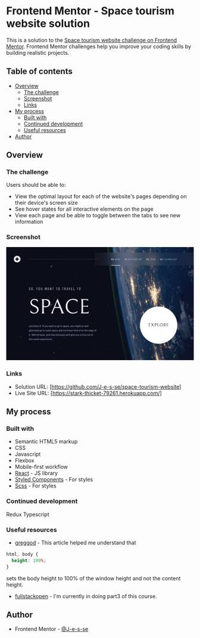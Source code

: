 # Frontend Mentor - Space tourism website solution

This is a solution to the [Space tourism website challenge on Frontend Mentor](https://www.frontendmentor.io/challenges/space-tourism-multipage-website-gRWj1URZ3). Frontend Mentor challenges help you improve your coding skills by building realistic projects. 

## Table of contents

- [Overview](#overview)
  - [The challenge](#the-challenge)
  - [Screenshot](#screenshot)
  - [Links](#links)
- [My process](#my-process)
  - [Built with](#built-with)
  - [Continued development](#continued-development)
  - [Useful resources](#useful-resources)
- [Author](#author)

## Overview

### The challenge

Users should be able to:

- View the optimal layout for each of the website's pages depending on their device's screen size
- See hover states for all interactive elements on the page
- View each page and be able to toggle between the tabs to see new information

### Screenshot

![](./screenshot.png)

### Links

- Solution URL: [https://github.com/J-e-s-se/space-tourism-website]
- Live Site URL: [https://stark-thicket-79261.herokuapp.com/]

## My process

### Built with

- Semantic HTML5 markup
- CSS
- Javascript
- Flexbox
- Mobile-first workflow
- [React](https://reactjs.org/) - JS library
- [Styled Components](https://styled-components.com/) - For styles
- [Scss](https:sass-lang.com/) - For styles

### Continued development
Redux
Typescript

### Useful resources

- [greggod](https://greggod.medium.com/css-do-not-put-height-100-on-the-body-html-e36bda3551b3) - This article helped me understand that 
```css
html, body {
  height: 100%;
}
``` 

sets the body height to 100% of the window height and not the content height.
- [fullstackopen](https://fullstackopen.com/en/) - I'm currently in doing part3 of this course.

## Author

- Frontend Mentor - [@J-e-s-se](https://www.frontendmentor.io/profile/J-e-s-se)